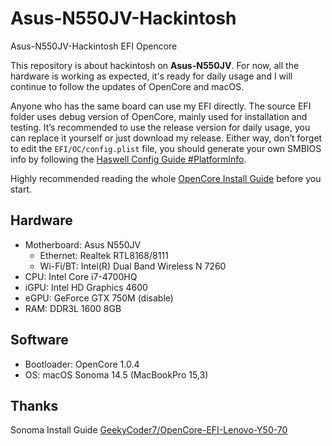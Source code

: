 # Asus-N550JV-Hackintosh
 Asus-N550JV-Hackintosh EFI Opencore

This repository is about hackintosh on **Asus-N550JV**. For now, all the hardware is working as expected, it's ready for daily usage and I will continue to follow the updates of OpenCore and macOS.

Anyone who has the same board can use my EFI directly. The source EFI folder uses debug version of OpenCore, mainly used for installation and testing. It’s recommended to use the release version for daily usage, you can replace it yourself or just download my release. Either way, don’t forget to edit the `EFI/OC/config.plist` file, you should generate your own SMBIOS info by following the [Haswell Config Guide #PlatformInfo](https://dortania.github.io/OpenCore-Install-Guide/config.plist/haswell.html#platforminfo). 

Highly recommended reading the whole [OpenCore Install Guide](https://dortania.github.io/OpenCore-Install-Guide/) before you start.

## Hardware

* Motherboard: Asus N550JV
    * Ethernet: Realtek RTL8168/8111
    * Wi-Fi/BT: Intel(R) Dual Band Wireless N 7260
* CPU: Intel Core i7-4700HQ
* iGPU: Intel HD Graphics 4600
* eGPU: GeForce GTX 750M (disable)
* RAM: DDR3L 1600 8GB

## Software

* Bootloader: OpenCore 1.0.4
* OS: macOS Sonoma 14.5 (MacBookPro 15,3)


## Thanks

 Sonoma Install Guide [GeekyCoder7/OpenCore-EFI-Lenovo-Y50-70](https://github.com/GeekyCoder7/OpenCore-EFI-Lenovo-Y50-70/) 
 
